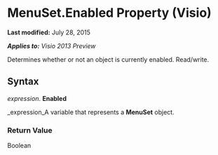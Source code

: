 
# MenuSet.Enabled Property (Visio)

 **Last modified:** July 28, 2015

 _**Applies to:** Visio 2013 Preview_

Determines whether or not an object is currently enabled. Read/write.


## Syntax

 _expression_. **Enabled**

 _expression_A variable that represents a  **MenuSet** object.


### Return Value

Boolean

